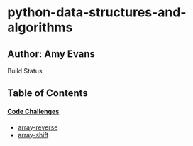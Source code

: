 # python-data-structures-and-algorithms

## Author: Amy Evans
Build Status

## Table of Contents

#### [Code Challenges](https://github.com/AmyE29/python-data-structures-and-algorithms/tree/master/challenges)
   * [array-reverse](https://github.com/AmyE29/python-data-structures-and-algorithms/tree/master/challenges/array_reverse)
   * [array-shift](https://github.com/AmyE29/python-data-structures-and-algorithms/tree/master/challenges/array_shift)
